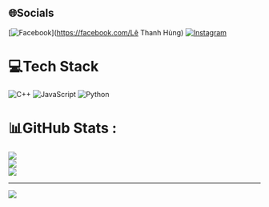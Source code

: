 
## 🌐Socials
[![Facebook](https://img.shields.io/badge/Facebook-%231877F2.svg?logo=Facebook&logoColor=white)](https://facebook.com/Lê Thanh Hùng) [![Instagram](https://img.shields.io/badge/Instagram-%23E4405F.svg?logo=Instagram&logoColor=white)](https://instagram.com/Jenji_Henry) 

# 💻Tech Stack
![C++](https://img.shields.io/badge/c++-%2300599C.svg?style=for-the-badge&logo=c%2B%2B&logoColor=white) ![JavaScript](https://img.shields.io/badge/javascript-%23323330.svg?style=for-the-badge&logo=javascript&logoColor=%23F7DF1E) ![Python](https://img.shields.io/badge/python-3670A0?style=for-the-badge&logo=python&logoColor=ffdd54)
# 📊GitHub Stats :
![](https://github-readme-stats.vercel.app/api?username=JenjiHenry&theme=radical&hide_border=false&include_all_commits=false&count_private=false)<br/>
![](https://github-readme-streak-stats.herokuapp.com/?user=JenjiHenry&theme=radical&hide_border=false)<br/>
![](https://github-readme-stats.vercel.app/api/top-langs/?username=JenjiHenry&theme=radical&hide_border=false&include_all_commits=false&count_private=false&layout=compact)

---
[![](https://visitcount.itsvg.in/api?id=JenjiHenry&icon=8&color=0)](https://visitcount.itsvg.in)
